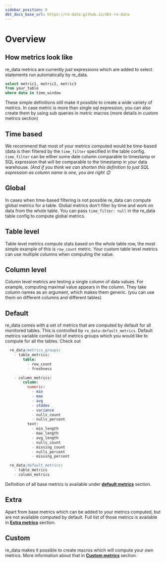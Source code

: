 ```yaml
---
sidebar_position: 0
dbt_docs_base_url: https://re-data.github.io/dbt-re-data
---
```



# Overview

## How metrics look like 

re_data metrics are currently *just* expressions which
are added to select statements run automatically by re_data.

```sql title="re_data query"
select metric1, metric2, metric3
from your_table
where data in time_window
```

These simple definitions still make it possible to create a wide variety of metrics.
In case metric is more than single sql expression, you can also create them by using sub queries in metric macros (more details in custom metrics section)

## Time based

We recommend that most of your metrics computed would be time-based (data is then filtered by the `time_filter` specified in the table config.
`time_filter` can be either some date column comparable to timestamp or SQL expression that will be comparable to the timestamp in your data warehouse. *(And if you think we can shorten this definition to just SQL expression as column name is one, you are right 😊*

## Global

In cases when time-based filtering is not possible re_data can compute global metrics for a table. Global metrics don't filter by time and work on data from the whole table. You can pass `time_filter: null` in the re_data table config to compute global metrics.

## Table level

Table level metrics compute stats based on the whole table row, the most simple example of this is `row_count` metric. Your custom table level metrics can use multiple columns when computing the value.

## Column level

Column level metrics are testing a single column of data values. For example, computing maximal value appears in the column. They take column names as an argument, which makes them generic. (you can use them on different columns and different tables)

## Default 

re_data comes with a set of metrics that are computed by default for all monitored tables. This is controlled by `re_data:default_metrics`. Default metrics variable contain list of metrics groups which you would like to compute for all the tables. Check out 

```sql title="re_data:default_metrics:"
  re_data:metrics_groups:
    - table_metrics:
        table:
          - row_count
          - freshness

    - column_metrics:
        column:
          numeric:
            - min
            - max
            - avg
            - stddev
            - variance
            - nulls_count
            - nulls_percent
          text:
            - min_length
            - max_length
            - avg_length
            - nulls_count
            - missing_count
            - nulls_percent
            - missing_percent

  re_data:default_metrics:
    - table_metrics
    - column_metrics

```


Definition of all base metrics is available under **[default metrics](/docs/reference/metrics/default_metrics)** section.

## Extra

Apart from base metrics which can be added to your metrics computed, but are not available computed by default. Full list of those metrics is available in **[Extra metrics](/docs/reference/metrics/extra_metrics)** section.

## Custom

re_data makes it possible to create macros which will compute your own metrics. More information about that in **[Custom metrics](/docs/reference/metrics/your_own_metric)**  section.


